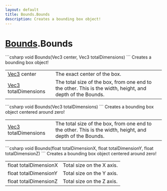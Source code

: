 ```yaml
---
layout: default
title: Bounds.Bounds
description: Creates a bounding box object!
---
```

# [Bounds]({{site.url}}/Pages/StereoKit/Bounds.html).Bounds

<div class='signature' markdown='1'>
```csharp
void Bounds(Vec3 center, Vec3 totalDimensions)
```
Creates a bounding box object!
</div>

|  |  |
|--|--|
|[Vec3]({{site.url}}/Pages/StereoKit/Vec3.html) center|The exact center of the box.|
|[Vec3]({{site.url}}/Pages/StereoKit/Vec3.html) totalDimensions|The total size of the box, from one             end to the other. This is the width, height, and depth of the             Bounds.|

<div class='signature' markdown='1'>
```csharp
void Bounds(Vec3 totalDimensions)
```
Creates a bounding box object centered around zero!
</div>

|  |  |
|--|--|
|[Vec3]({{site.url}}/Pages/StereoKit/Vec3.html) totalDimensions|The total size of the box, from one             end to the other. This is the width, height, and depth of the             Bounds.|

<div class='signature' markdown='1'>
```csharp
void Bounds(float totalDimensionX, float totalDimensionY, float totalDimensionZ)
```
Creates a bounding box object centered around zero!
</div>

|  |  |
|--|--|
|float totalDimensionX|Total size on the X axis.|
|float totalDimensionY|Total size on the Y axis.|
|float totalDimensionZ|Total size on the Z axis.|




